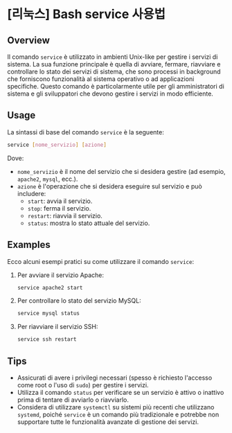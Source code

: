 # [리눅스] Bash service 사용법

## Overview
Il comando `service` è utilizzato in ambienti Unix-like per gestire i servizi di sistema. La sua funzione principale è quella di avviare, fermare, riavviare e controllare lo stato dei servizi di sistema, che sono processi in background che forniscono funzionalità al sistema operativo o ad applicazioni specifiche. Questo comando è particolarmente utile per gli amministratori di sistema e gli sviluppatori che devono gestire i servizi in modo efficiente.

## Usage
La sintassi di base del comando `service` è la seguente:

```bash
service [nome_servizio] [azione]
```

Dove:
- `nome_servizio` è il nome del servizio che si desidera gestire (ad esempio, `apache2`, `mysql`, ecc.).
- `azione` è l'operazione che si desidera eseguire sul servizio e può includere:
  - `start`: avvia il servizio.
  - `stop`: ferma il servizio.
  - `restart`: riavvia il servizio.
  - `status`: mostra lo stato attuale del servizio.

## Examples
Ecco alcuni esempi pratici su come utilizzare il comando `service`:

1. Per avviare il servizio Apache:

   ```bash
   service apache2 start
   ```

2. Per controllare lo stato del servizio MySQL:

   ```bash
   service mysql status
   ```

3. Per riavviare il servizio SSH:

   ```bash
   service ssh restart
   ```

## Tips
- Assicurati di avere i privilegi necessari (spesso è richiesto l'accesso come root o l'uso di `sudo`) per gestire i servizi.
- Utilizza il comando `status` per verificare se un servizio è attivo o inattivo prima di tentare di avviarlo o riavviarlo.
- Considera di utilizzare `systemctl` su sistemi più recenti che utilizzano `systemd`, poiché `service` è un comando più tradizionale e potrebbe non supportare tutte le funzionalità avanzate di gestione dei servizi.